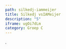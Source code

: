 ```yaml
---
path: silkedj-iammeijer
title: Silkedj vsIAMeijer
description: "5"
iframe: ugOi7dLm
category: Groep C
---
```

.